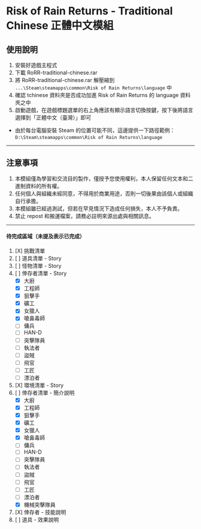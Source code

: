# Risk of Rain Returns - Traditional Chinese 正體中文模組

## 使用說明

1. 安裝好遊戲主程式
2. 下載 RoRR-traditional-chinese.rar
3. 將 RoRR-traditional-chinese.rar 解壓縮到 ```...\Steam\steamapps\common\Risk of Rain Returns\language``` 中
4. 確認 tchinese 資料夾是否成功加進 Risk of Rain Returns 的 language 資料夾之中
5. 啟動遊戲，在遊戲標題選單的右上角應該有顯示語言切換按鍵，按下後將語言選擇到「正體中文（臺灣）」即可

* 由於每台電腦安裝 Steam 的位置可能不同，這邊提供一下路徑範例：
```D:\Steam\steamapps\common\Risk of Rain Returns\language```

---

## 注意事項

1. 本模組僅為學習和交流目的製作，僅授予您使用權利，本人保留任何文本和二進制資料的所有權。
2. 任何個人與組織未經同意，不得用於商業用途，否則一切後果由該個人或組織自行承擔。
3. 本模組雖已經過測試，但若在罕見情況下造成任何損失，本人不予負責。
4. 禁止 repost 和搬運檔案，請務必註明來源出處與相關訊息。


---

#### 待完成區域（未提及表示已完成）
1. [X] 挑戰清單
2. [ ] 道具清單 - Story
3. [ ] 怪物清單 - Story
4. [ ] 倖存者清單 - Story
    - [X] 大廚
    - [X] 工程師
    - [X] 狙擊手
    - [X] 礦工
    - [X] 女獵人
    - [X] 嗆鼻毒師
    - [ ] 傭兵
    - [ ] HAN-D
    - [ ] 突擊隊員
    - [ ] 執法者
    - [ ] 盜賊
    - [ ] 飛官
    - [ ] 工匠
    - [ ] 漂泊者
5. [X] 環境清單 - Story
6. [ ] 倖存者清單 - 簡介說明
    - [X] 大廚
    - [X] 工程師
    - [X] 狙擊手
    - [X] 礦工
    - [X] 女獵人
    - [X] 嗆鼻毒師
    - [ ] 傭兵
    - [ ] HAN-D
    - [ ] 突擊隊員
    - [ ] 執法者
    - [ ] 盜賊
    - [ ] 飛官
    - [ ] 工匠
    - [ ] 漂泊者
    - [X] 機械突擊隊員
7. [X] 倖存者 - 技能說明
8. [ ] 道具 - 效果說明